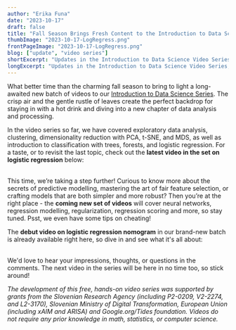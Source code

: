 ```yaml
---
author: "Erika Funa"
date: "2023-10-17"
draft: false
title: "Fall Season Brings Fresh Content to the Introduction to Data Science Series"
thumbImage: "2023-10-17-LogRegress.png"
frontPageImage: "2023-10-17-LogRegress.png"
blog: ["update", "video series"]
shortExcerpt: "Updates in the Introduction to Data Science Video Series, new video logistic regression nomogram."
longExcerpt: "Updates in the Introduction to Data Science Video Series, new video logistic regression nomogram."
---
```


What better time than the charming fall season to bring to light a long-awaited new batch of videos to our [Introduction to Data Science Series](https://www.youtube.com/playlist?list=PLmNPvQr9Tf-b_SuBdoRsuNhTmaHJ0eKab). The crisp air and the gentle rustle of leaves create the perfect backdrop for staying in with a hot drink and diving into a new chapter of data analysis and processing.

In the video series so far, we have covered exploratory data analysis, clustering, dimensionality reduction with PCA, t-SNE, and MDS, as well as introduction to classification with trees, forests, and logistic regression. For a taste, or to revisit the last topic, check out the **latest video in the set on logistic regression** below:
<br/>
<YouTube embedId="-Ha6tVIM7xc" />
<br/>

This time, we’re taking a step further! Curious to know more about the secrets of predictive modelling, mastering the art of fair feature selection, or crafting models that are both simpler and more robust? Then you’re at the right place - the **coming new set of videos** will cover neural networks, regression modelling, regularization, regression scoring and more, so stay tuned. Psst, we even have some tips on cheating!

The **debut video on logistic regression nomogram** in our brand-new batch is already available right here, so dive in and see what it's all about:
<br/>
<YouTube embedId="GpGaCzNlFs0" />
<br/>

We'd love to hear your impressions, thoughts, or questions in the comments. The next video in the series will be here in no time too, so stick around!

*The development of this free, hands-on video series was supported by grants from the Slovenian Research Agency (including P2-0209, V2-2274, and L2-3170), Slovenian Ministry of Digital Transformation, European Union (including xAIM and ARISA) and Google.org/Tides foundation. Videos do not require any prior knowledge in math, statistics, or computer science.*



